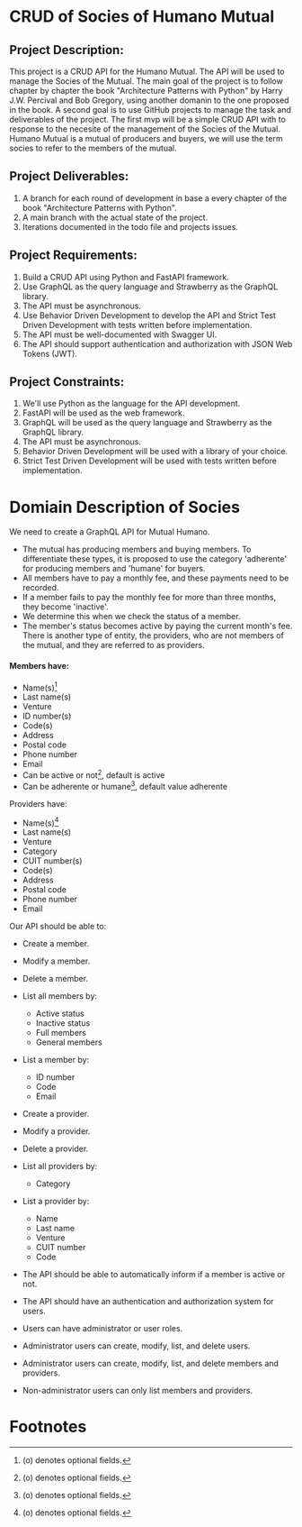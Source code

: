 # CRUD of Socies of Humano Mutual

## Project Description:

This project is a CRUD API for the Humano Mutual. The API will be used to manage the Socies of the Mutual.
The main goal of the project is to follow chapter by chapter the book "Architecture Patterns with Python" by Harry J.W.
Percival and Bob Gregory, using another domanin to the one proposed in the book.
A second goal is to use GitHub projects to manage the task and deliverables of the project.
The first mvp will be a simple CRUD API with to response to the necesite of the management of the Socies of the Mutual.
Humano Mutual is a mutual of producers and buyers, we will use the term socies to refer to the members of the mutual.

## Project Deliverables:

1. A branch for each round of development in base a every chapter of the book "Architecture Patterns with Python".
2. A main branch with the actual state of the project.
3. Iterations documented in the todo file and projects issues.

## Project Requirements:

1. Build a CRUD API using Python and FastAPI framework.
2. Use GraphQL as the query language and Strawberry as the GraphQL library.
3. The API must be asynchronous.
4. Use Behavior Driven Development to develop the API and Strict Test Driven Development with tests written before
   implementation.
5. The API must be well-documented with Swagger UI.
6. The API should support authentication and authorization with JSON Web Tokens (JWT).

## Project Constraints:

1. We'll use Python as the language for the API development.
2. FastAPI will be used as the web framework.
3. GraphQL will be used as the query language and Strawberry as the GraphQL library.
4. The API must be asynchronous.
5. Behavior Driven Development will be used with a library of your choice.
6. Strict Test Driven Development will be used with tests written before implementation.

# Domiain Description of Socies

We need to create a GraphQL API for Mutual Humano.

- The mutual has producing members and buying members. To differentiate these types, it is proposed to use the
  category 'adherente' for producing members and 'humane' for buyers.
- All members have to pay a monthly fee, and these payments need to be recorded.
- If a member fails to pay the monthly fee for more than three months, they become 'inactive'.
- We determine this when we check the status of a member.
- The member's status becomes active by paying the current month's fee.
  There is another type of entity, the providers, who are not members of the mutual, and they are referred to as
  providers.

#### Members have:
- Name(s)[^1]
- Last name(s)
- Venture
- ID number(s)
- Code(s)
- Address
- Postal code
- Phone number
- Email
- Can be active or not[^1], default is active
- Can be adherente or humane[^1], default value adherente

Providers have:

- Name(s)[^1]
- Last name(s)
- Venture
- Category
- CUIT number(s)
- Code(s)
- Address
- Postal code
- Phone number
- Email

Our API should be able to:

- Create a member.
- Modify a member.
- Delete a member.
- List all members by:
    - Active status
    - Inactive status
    - Full members
    - General members
- List a member by:
    - ID number
    - Code
    - Email
- Create a provider.
- Modify a provider.
- Delete a provider.
- List all providers by:
    - Category
- List a provider by:
    - Name
    - Last name
    - Venture
    - CUIT number
    - Code

- The API should be able to automatically inform if a member is active or not.
- The API should have an authentication and authorization system for users.
- Users can have administrator or user roles.
- Administrator users can create, modify, list, and delete users.
- Administrator users can create, modify, list, and delete members and providers.
- Non-administrator users can only list members and providers.

# Footnotes

[^1]: (o) denotes optional fields.